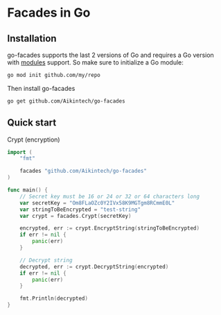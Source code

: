 # Facades in Go

## Installation

go-facades supports the last 2 versions of Go and requires a Go version with [modules](https://github.com/golang/go/wiki/Modules) support. So make sure to initialize a Go module:

```bash
go mod init github.com/my/repo
```

Then install go-facades

```bash
go get github.com/Aikintech/go-facades
```

## Quick start

Crypt (encryption)

```go
import (
    "fmt"

    facades "github.com/Aikintech/go-facades"
)

func main() {
    // Secret key must be 16 or 24 or 32 or 64 characters long
    var secretKey = "Om8FLaOZc0Y2IVx58K9MGTgm8RCmmE0L"
    var stringToBeEncrypted = "test-string"
    var crypt = facades.Crypt(secretKey)

    encrypted, err := crypt.EncryptString(stringToBeEncrypted)
    if err != nil {
        panic(err)
    }

    // Decrypt string
    decrypted, err := crypt.DecryptString(encrypted)
    if err != nil {
        panic(err)
    }

    fmt.Println(decrypted)
}

```
